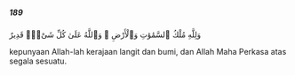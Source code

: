 ##### 189

<span class="ayah">وَلِلَّهِ مُلْكُ ٱلسَّمَٰوَٰتِ وَٱلْأَرْضِ ۗ وَٱللَّهُ عَلَىٰ كُلِّ شَىْءٍۢ قَدِيرٌ</span>

<span class="ayah_translation">kepunyaan Allah-lah kerajaan langit dan bumi, dan Allah Maha Perkasa atas segala sesuatu.</span>
